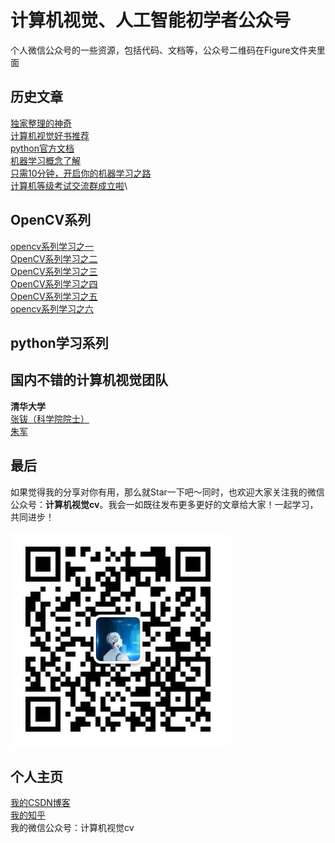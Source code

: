 # 计算机视觉、人工智能初学者公众号
个人微信公众号的一些资源，包括代码、文档等，公众号二维码在Figure文件夹里面


## 历史文章
[独家整理的神奇](https://mp.weixin.qq.com/s/rxJ5G2be9nPhTaIM4CfHbg)\
[计算机视觉好书推荐](https://mp.weixin.qq.com/s/DxYypI6j8rgw9a8ZADO_qw)\
[python官方文档](https://mp.weixin.qq.com/s/z-sVMQy3nAUsn0anCfmnpg)\
[机器学习概念了解](https://mp.weixin.qq.com/s/nUwwMnRkNSw9UalBZH3N6A)\
[只需10分钟，开启你的机器学习之路](https://mp.weixin.qq.com/s/r7--S_Vc93hdreU86B5v-Q)\
[计算机等级考试交流群成立啦](https://mp.weixin.qq.com/s/a4j8bFxiuMJIHtubXjO3lQ)\

## OpenCV系列
[opencv系列学习之一](https://mp.weixin.qq.com/s/5rBNoVCJta9S9yLmLIFF9g)\
[OpenCV系列学习之二](https://mp.weixin.qq.com/s/lt6xhAPUhpafpT9pmMfUUA)\
[OpenCV系列学习之三](https://mp.weixin.qq.com/s/Cd7HS_Dxza_I0NmfH5NUag)\
[OpenCV系列学习之四](https://mp.weixin.qq.com/s/ppj9nT6JkzA6lfd1vU5pUw)\
[OpenCV系列学习之五](https://mp.weixin.qq.com/s/57UYcQrBib-pZXGrZEUd4g)\
[opencv系列学习之六](https://mp.weixin.qq.com/s/SVtp93ZiXO-WZG7AGZqrIQ)

## python学习系列


## 国内不错的计算机视觉团队
**清华大学**\
[张钹（科学院院士）](https://www.tsinghua.edu.cn/publish/csen/4623/2010/20101226104412516277601/20101226104412516277601_.html)\
[朱军](http://ml.cs.tsinghua.edu.cn/~jun/index.shtml)

## 最后
如果觉得我的分享对你有用，那么就Star一下吧～同时，也欢迎大家关注我的微信公众号：**计算机视觉cv**。我会一如既往发布更多更好的文章给大家！一起学习，共同进步！


![](https://github.com/xwr96/Resource-Of-Wechat/blob/master/Figure/%E5%BE%AE%E4%BF%A1%E5%85%AC%E4%BC%97%E5%8F%B7.jpg)
## 个人主页
[我的CSDN博客](https://blog.csdn.net/xiewenrui1996)\
[我的知乎](https://www.zhihu.com/people/xie-wen-1-90/activities)\
我的微信公众号：计算机视觉cv
